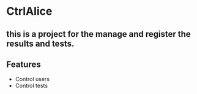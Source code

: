 # CtrlAlice
## this is a project for the manage and register the results and tests.
## Features


- Control users
- Control tests

